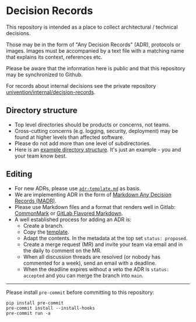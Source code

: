 # Decision Records

This repository is intended as a place to collect architectural / technical decisions.

Those may be in the form of "Any Decision Records" (ADR), protocols or images.
Images must be accompanied by a text file with a matching name that explains its context, references etc.

Please be aware that the information here is public and that this repository may be synchronized to Github.

For records about internal decisions see the private repository [univention/internal/decision-records](https://git.knut.univention.de/univention/internal/decision-records).

## Directory structure

- Top level directories should be products or concerns, not teams.
- Cross-cutting concerns (e.g. logging, security, deployment) may be found at higher levels than affected software.
- Please do not add more than one level of subdirectories.
- Here is an [example directory structure](example-dirs.md). It's just an example - you and your team know best. 

## Editing

- For new ADRs, please use [`adr-template.md`](adr-template.md) as basis.
- We are implementing ADR in the form of [Markdown Any Decision Records (MADR)](https://adr.github.io/madr/).
- Please use Markdown files and a format that renders well in Gitlab: [CommonMark](https://commonmark.org/help/) or [GitLab Flavored Markdown](https://docs.gitlab.com/ee/user/markdown.html).
- A well established process for adding an ADR is:
  - Create a branch.
  - Copy the [template](adr-template.md).
  - Adapt the contents. In the metadata at the top set `status: proposed`.
  - Create a merge request (MR) and invite your team via email and in the daily to comment on the MR.
  - When all discussion threads are resolved (or nobody has commented for a week), send an email with a deadline.
  - When the deadline expires without a veto the ADR is `status: accepted` and you can merge the branch into `main`.

---

Please install `pre-commit` before committing to this repository:

```shell
pip install pre-commit
pre-commit install --install-hooks
pre-commit run -a
```
